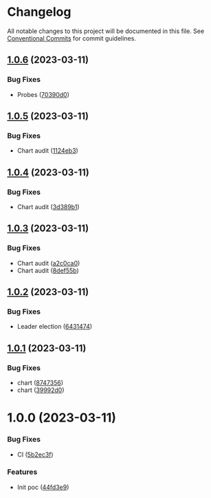 # Changelog

All notable changes to this project will be documented in this file. See
[Conventional Commits](https://conventionalcommits.org) for commit guidelines.

## [1.0.6](https://github.com/stenic/well-known/compare/v1.0.5...v1.0.6) (2023-03-11)


### Bug Fixes

* Probes ([70390d0](https://github.com/stenic/well-known/commit/70390d038995d46638fe33d1fc2bfd460df535f6))

## [1.0.5](https://github.com/stenic/well-known/compare/v1.0.4...v1.0.5) (2023-03-11)


### Bug Fixes

* Chart audit ([1124eb3](https://github.com/stenic/well-known/commit/1124eb3714459e45c88a0baf238e5a4988446530))

## [1.0.4](https://github.com/stenic/well-known/compare/v1.0.3...v1.0.4) (2023-03-11)


### Bug Fixes

* Chart audit ([3d389b1](https://github.com/stenic/well-known/commit/3d389b105233f55422c66ae44f7aabfed7a0e6a2))

## [1.0.3](https://github.com/stenic/well-known/compare/v1.0.2...v1.0.3) (2023-03-11)


### Bug Fixes

* Chart audit ([a2c0ca0](https://github.com/stenic/well-known/commit/a2c0ca02db611fac143ef412b25903da4aaf5006))
* Chart audit ([8def55b](https://github.com/stenic/well-known/commit/8def55bfe6b54fe6b4cf70b36085cd5bee4b4562))

## [1.0.2](https://github.com/stenic/well-known/compare/v1.0.1...v1.0.2) (2023-03-11)


### Bug Fixes

* Leader election ([6431474](https://github.com/stenic/well-known/commit/643147495110524eb68ae347f99ea9a32f090f60))

## [1.0.1](https://github.com/stenic/well-known/compare/v1.0.0...v1.0.1) (2023-03-11)


### Bug Fixes

* chart ([8747356](https://github.com/stenic/well-known/commit/8747356888f18181fbcb41cc4c18d5b891788145))
* chart ([39992d0](https://github.com/stenic/well-known/commit/39992d0c4b98cca313e5d244cb62f0b8891d0966))

# 1.0.0 (2023-03-11)


### Bug Fixes

* CI ([5b2ec3f](https://github.com/stenic/well-known/commit/5b2ec3f0a36473f09cbd3d661b00ccbf1185fd1e))


### Features

* Init poc ([44fd3e9](https://github.com/stenic/well-known/commit/44fd3e91001db132d52019efe2b6c674025f5f23))
